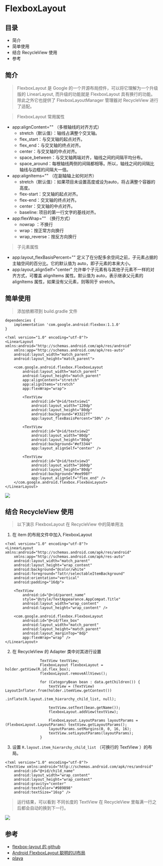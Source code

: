 # FlexboxLayout

## 目录
- 简介
- 简单使用
- 结合 RecycleView  使用
- 参考

## 简介
> FlexboxLayout 是 Google 的一个开源布局控件，可以将它理解为一个升级版的 LinearLayout, 而升级的功能就是 FlexboxLayout 具有换行的功能。除此之外它也提供了 FlexboxLayoutManager 管理器对 RecycleView 进行了适配。

> FlexboxLayout 常用属性

- app:alignContent="" （多根轴线的对齐方式）
  - stretch（默认值）：轴线占满整个交叉轴。
  - flex_start：与交叉轴的起点对齐。
  - flex_end：与交叉轴的终点对齐。
  - center：与交叉轴的中点对齐。
  - space_between：与交叉轴两端对齐，轴线之间的间隔平均分布。
  - space_around：每根轴线两侧的间隔都相等。所以，轴线之间的间隔比轴线与边框的间隔大一倍。
- app:alignItems="" （在副轴轴上如何对齐）
  - stretch（默认值）：如果项目未设置高度或设为auto，将占满整个容器的高度。
  - flex-start：交叉轴的起点对齐。
  - flex-end：交叉轴的终点对齐。
  - center：交叉轴的中点对齐。
  - baseline: 项目的第一行文字的基线对齐。
- app:flexWrap="" （换行方式）
  - nowrap ：不换行
  - wrap：按正常方向换行
  - wrap_reverse：按反方向换行

> 子元素属性
- app:layout_flexBasisPercent=""
定义了在分配多余空间之前，子元素占据的主轴空间的百分比。它的默认值为 auto，即子元素的本来大小。
- app:layout_alignSelf="center"
允许单个子元素有与其他子元素不一样的对齐方式，可覆盖 alignItems 属性。默认值为 auto，表示继承父元素的 alignItems 属性，如果没有父元素，则等同于 stretch。

## 简单使用

> 添加依赖项到 build.gradle 文件

```
dependencies {
    implementation 'com.google.android:flexbox:1.1.0'
}
```

```
<?xml version="1.0" encoding="utf-8"?>
<LinearLayout xmlns:android="http://schemas.android.com/apk/res/android"
    xmlns:app="http://schemas.android.com/apk/res-auto"
    android:layout_width="match_parent"
    android:layout_height="match_parent">

    <com.google.android.flexbox.FlexboxLayout
        android:layout_width="match_parent"
        android:layout_height="match_parent"
        app:alignContent="stretch"
        app:alignItems="stretch"
        app:flexWrap="wrap">

        <TextView
            android:id="@+id/textview1"
            android:layout_width="120dp"
            android:layout_height="80dp"
            android:background="#3322ff"
            app:layout_flexBasisPercent="50%" />

        <TextView
            android:id="@+id/textview2"
            android:layout_width="80dp"
            android:layout_height="80dp"
            android:background="#ef3344"
            app:layout_alignSelf="center" />

        <TextView
            android:id="@+id/textview3"
            android:layout_width="160dp"
            android:layout_height="80dp"
            android:background="#ee998f"
            app:layout_alignSelf="flex_end" />
    </com.google.android.flexbox.FlexboxLayout>
</LinearLayout>
```

![](https://upload-images.jianshu.io/upload_images/3304008-ea715f9806b4e450.png?imageMogr2/auto-orient/strip%7CimageView2/2/w/1240)

## 结合 RecycleView  使用

> 以下演示 FlexboxLayout 在 RecycleView 中的简单用法

1. 在 item 的布局文件中加入 FlexboxLayout
```
<?xml version="1.0" encoding="utf-8"?>
<LinearLayout xmlns:android="http://schemas.android.com/apk/res/android"
    xmlns:app="http://schemas.android.com/apk/res-auto"
    android:layout_width="match_parent"
    android:layout_height="wrap_content"
    android:background="@color/white"
    android:foreground="?attr/selectableItemBackground"
    android:orientation="vertical"
    android:padding="16dp">

    <TextView
        android:id="@+id/parent_name"
        style="@style/TextAppearance.AppCompat.Title"
        android:layout_width="wrap_content"
        android:layout_height="wrap_content" />

    <com.google.android.flexbox.FlexboxLayout
        android:id="@+id/flex_box"
        android:layout_width="match_parent"
        android:layout_height="match_parent"
        android:layout_marginTop="8dp"
        app:flexWrap="wrap" />
</LinearLayout>
```

2. 在 RecycleView 的 Adapter 类中对其进行设置
```
                TextView textView;
                FlexboxLayout flexboxLayout = holder.getView(R.id.flex_box);
                flexboxLayout.removeAllViews();

                for (CategoryBean bean : data.getChildren()) {
                    textView = (TextView) LayoutInflater.from(holder.itemView.getContext())
                            .inflate(R.layout.item_hierarchy_child_list, null);

                    textView.setText(bean.getName());
                    flexboxLayout.addView(textView);

                    FlexboxLayout.LayoutParams layoutParams = (FlexboxLayout.LayoutParams) textView.getLayoutParams();
                    layoutParams.setMargins(0, 0, 16, 16);
                    textView.setLayoutParams(layoutParams);
                }
```

3. 设置 `R.layout.item_hierarchy_child_list` （可换行的 TextView ）的布局。
```
<?xml version="1.0" encoding="utf-8"?>
<TextView xmlns:android="http://schemas.android.com/apk/res/android"
    android:id="@+id/child_name"
    android:layout_width="wrap_content"
    android:layout_height="wrap_content"
    android:gravity="center"
    android:textColor="#989898"
    android:textSize="16sp" />
```

> 运行结果，可以看到 不同长度的 TextView 在 RecycleView 里每满一行之后都会自动的换到下一行。

![](https://upload-images.jianshu.io/upload_images/3304008-bb26f2b8ef03baaf.png?imageMogr2/auto-orient/strip%7CimageView2/2/w/1240)


## 参考
- [flexbox-layout 的 github](https://github.com/google/flexbox-layout)
- [Android FlexboxLayout 聪明的UI布局](https://www.jianshu.com/p/b3a9c4a99053)
- [playa](https://github.com/zeleven/playa)
